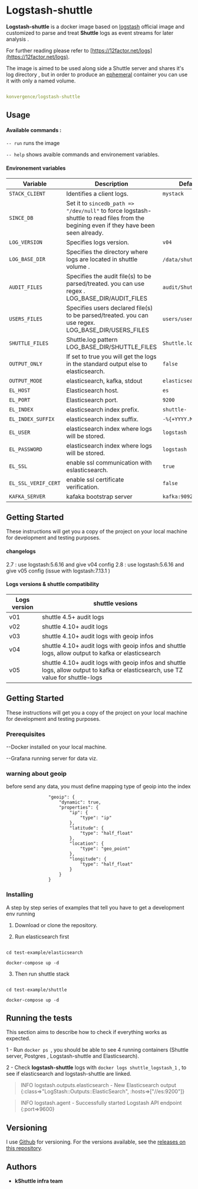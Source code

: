 

# Logstash-shuttle

**Logstash-shuttle** is a docker image based on [logstash]([https://hub.docker.com/r/library/logstash/tags/](https://hub.docker.com/r/library/logstash/tags/)) official image and customized to parse and treat **Shuttle** logs as event streams for later analysis .

For further reading please refer to [https://12factor.net/logs](https://12factor.net/logs).

The image is aimed to be used along side a Shuttle server and shares it's log directory , but in order to produce an [ephemeral]([https://docs.docker.com/develop/develop-images/dockerfile_best-practices/#containers-should-be-ephemeral](https://docs.docker.com/develop/develop-images/dockerfile_best-practices/#containers-should-be-ephemeral)) container you can use it with only a named volume.

```yaml

konvergence/logstash-shuttle

```

## Usage

#### Available commands :

`-- run` runs the image

`-- help` shows avaible commands and environement variables.

#### Environement variables

|Variable |Description |Default value |
|--|--|--|
| `STACK_CLIENT`| Identifies a client logs. |`mystack` |
| `SINCE_DB`| Set it to `sincedb_path => "/dev/null"` to force logstash-shuttle to read files from the begining even if they have been seen already.|
| `LOG_VERSION`| Specifies logs version. |`v04`|
| `LOG_BASE_DIR`| Specifies the directory where logs are located in shuttle volume .|`/data/shuttle/home/logs`.|
| `AUDIT_FILES`| Specifies the audit file(s) to be parsed/treated. you can use regex . LOG_BASE_DIR/AUDIT_FILES|`audit/ShuttleAudit.csv`|
| `USERS_FILES`|Specifies users declared file(s) to be parsed/treated. you can use regex. LOG_BASE_DIR/USERS_FILES|`users/users`|
| `SHUTTLE_FILES`| Shuttle.log pattern LOG_BASE_DIR/SHUTTLE_FILES|`Shuttle.log`|
| `OUTPUT_ONLY`| If set to true you will get the logs in the standard output else to elasticsearch. |`false`|
| `OUTPUT_MODE`| elasticsearch, kafka, stdout | `elasticsearch` |
| `EL_HOST`| Elasticsearch host. |`es`|
| `EL_PORT`| Elasticsearch port. |`9200`|
| `EL_INDEX`|elasticsearch index prefix.|`shuttle-`|
| `EL_INDEX_SUFFIX`|elasticsearch index suffix.|`-%{+YYYY.MM.dd}`|
| `EL_USER`|elasticsearch index where logs will be stored.|`logstash`|
| `EL_PASSWORD`|elasticsearch index where logs will be stored.|`logstash`|
| `EL_SSL`|enable ssl communication with eslasticsearch.  |`true` |
| `EL_SSL_VERIF_CERT`|enable ssl certificate verification.|`false`|
| `KAFKA_SERVER`| kafaka bootstrap server | `kafka:9092` |



## Getting Started
These instructions will get you a copy of the project on your local machine for development and testing purposes.


#### changelogs
2.7 : use logstash:5.6.16  and give v04 config
2.8 : use logstash:5.6.16  and give v05 config (issue with logstash:7.13.1 )


#### Logs versions & shuttle compatibility

|Logs version| shuttle vesions |
|--|--|
| v01|  shuttle 4.5+ audit logs|
| v02|  shuttle 4.10+ audit logs|
| v03|  shuttle 4.10+ audit logs with geoip infos|
| v04|  shuttle 4.10+ audit logs with geoip infos and shuttle logs, allow output to kafka or elasticsearch|
| v05|  shuttle 4.10+ audit logs with geoip infos and shuttle logs, allow output to kafka or elasticsearch, use TZ value for shuttle-logs |

## Getting Started

These instructions will get you a copy of the project on your local machine for development and testing purposes.

### Prerequisites

--Docker installed on your local machine.

--Grafana running server for data viz.

### warning about geoip
before send any data, you must define mapping type of geoip into the index

                    "geoip": {
                        "dynamic": true,
                        "properties": {
                            "ip": {
                                "type": "ip"
                            },
                            "latitude": {
                                "type": "half_float"
                            },
                            "location": {
                                "type": "geo_point"
                            },
                            "longitude": {
                                "type": "half_float"
                            }
                        }
                    }

### Installing

A step by step series of examples that tell you have to get a development env running

1. Download or clone the repository.

2. Run elasticsearch first

```

cd test-example/elasticsearch

docker-compose up -d

```

3. Then run shuttle stack

```

cd test-example/shuttle

docker-compose up -d

```

## Running the tests

This section aims to describe how to check if everything works as expected.

1 - Run `docker ps `, you should be able to see 4 running containers (Shuttle server, Postgres , Logstash-shuttle and Elasticsearch).

2 - Check **logstash-shuttle** logs with `docker logs shuttle_logstash_1` , to see if elasticsearch and logstash-shuttle are linked.

> INFO logstash.outputs.elasticsearch - New Elasticsearch output {:class=>"LogStash::Outputs::ElasticSearch", :hosts=>["//es:9200"]}

> INFO logstash.agent - Successfully started Logstash API endpoint {:port=>9600}

## Versioning

I use [Github]([https://github.com/](https://github.com/)) for versioning. For the versions available, see the [releases on this repository]([https://github.com/slassh/logstash-shuttle/releases](https://github.com/slassh/logstash-shuttle/releases)).

## Authors

* **kShuttle infra team**
